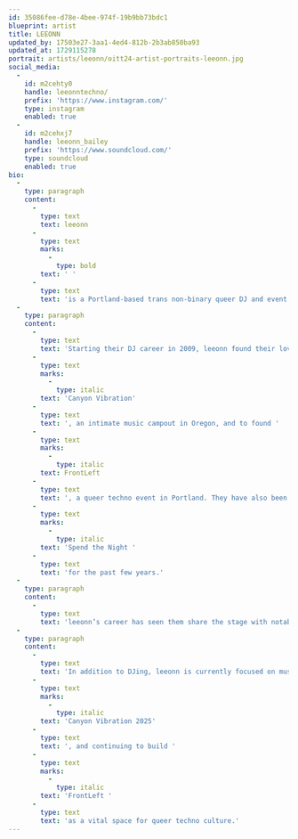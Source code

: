 ```yaml
---
id: 35086fee-d78e-4bee-974f-19b9bb73bdc1
blueprint: artist
title: LEEONN
updated_by: 17503e27-3aa1-4ed4-812b-2b3ab850ba93
updated_at: 1729115278
portrait: artists/leeonn/oitt24-artist-portraits-leeonn.jpg
social_media:
  -
    id: m2cehty0
    handle: leeonntechno/
    prefix: 'https://www.instagram.com/'
    type: instagram
    enabled: true
  -
    id: m2cehxj7
    handle: leeonn_bailey
    prefix: 'https://www.soundcloud.com/'
    type: soundcloud
    enabled: true
bio:
  -
    type: paragraph
    content:
      -
        type: text
        text: leeonn
      -
        type: text
        marks:
          -
            type: bold
        text: ' '
      -
        type: text
        text: 'is a Portland-based trans non-binary queer DJ and event organizer with roots in Chicago. With over a decade behind the decks, leeonn’s genre-expansive dj sets weave emotion and rhythm to create dynamic narratives through groovy techno with flavors of bass music, electro and breakbeat.'
  -
    type: paragraph
    content:
      -
        type: text
        text: 'Starting their DJ career in 2009, leeonn found their love of electro and house, which guided them to eventually work for The Blessed Madonna at Chicago’s iconic Smartbar. Their passion for community and music led them to become one of the organizers behind '
      -
        type: text
        marks:
          -
            type: italic
        text: 'Canyon Vibration'
      -
        type: text
        text: ', an intimate music campout in Oregon, and to found '
      -
        type: text
        marks:
          -
            type: italic
        text: FrontLeft
      -
        type: text
        text: ', a queer techno event in Portland. They have also been a resident DJ for '
      -
        type: text
        marks:
          -
            type: italic
        text: 'Spend the Night '
      -
        type: text
        text: 'for the past few years.'
  -
    type: paragraph
    content:
      -
        type: text
        text: 'leeonn’s career has seen them share the stage with notable artists like Carl Craig, Daniel Avery, Avalon Emerson, and Jacques Greene, to name a few. Their performances are known for their energetic and emotional depth, with a flexible style that can take any crowd on a delightfully intentional journey into the rave cave.'
  -
    type: paragraph
    content:
      -
        type: text
        text: 'In addition to DJing, leeonn is currently focused on music production, preparing for '
      -
        type: text
        marks:
          -
            type: italic
        text: 'Canyon Vibration 2025'
      -
        type: text
        text: ', and continuing to build '
      -
        type: text
        marks:
          -
            type: italic
        text: 'FrontLeft '
      -
        type: text
        text: 'as a vital space for queer techno culture.'
---
```

